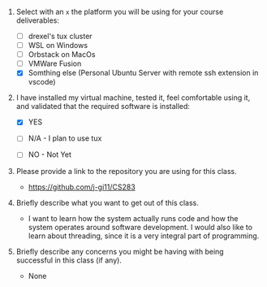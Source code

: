 1. Select with an `x` the platform you will be using for your course deliverables:

    - [ ] drexel's tux cluster
    - [ ] WSL on Windows
    - [ ] Orbstack on MacOs
    - [ ] VMWare Fusion
    - [x] Somthing else (Personal Ubuntu Server with remote ssh extension in vscode)

2. I have installed my virtual machine, tested it, feel comfortable using it, and validated that the required software is installed:

    - [x] YES
    - [ ] N/A - I plan to use tux
    - [ ] NO - Not Yet


3. Please provide a link to the repository you are using for this class.
    - https://github.com/j-gi11/CS283

4. Briefly describe what you want to get out of this class.
    - I want to learn how the system actually runs code and how the system operates around software development. I would also like to learn about threading, since it is a very integral part of programming. 
5. Briefly describe any concerns you might be having with being successful in this class (if any).
    - None